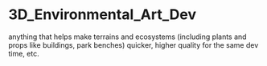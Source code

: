 # 3D_Environmental_Art_Dev
anything that helps make terrains and ecosystems (including plants and props like buildings, park benches) quicker, higher quality for the same dev time, etc.
